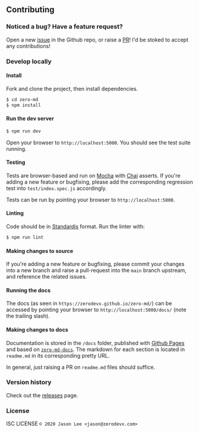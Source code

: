 ## Contributing

### Noticed a bug? Have a feature request?

Open a new [issue](https://github.com/zerodevx/zero-md/issues) in the Github repo, or raise a
[PR](https://github.com/zerodevx/zero-md/pulls)! I'd be stoked to accept any contributions!

### Develop locally

#### Install

Fork and clone the project, then install dependencies.

```bash
$ cd zero-md
$ npm install
```

#### Run the dev server

```bash
$ npm run dev
```

Open your browser to `http://localhost:5000`. You should see the test suite running.

#### Testing

Tests are browser-based and run on [Mocha](https://mochajs.org/) with [Chai](https://www.chaijs.com/)
asserts. If you're adding a new feature or bugfixing, please add the corresponding regression test
into `test/index.spec.js` accordingly.

Tests can be run by pointing your browser to `http://localhost:5000`.

#### Linting

Code should be in [Standardjs](https://standardjs.com/) format. Run the linter with:

```bash
$ npm run lint
```

#### Making changes to source

If you're adding a new feature or bugfixing, please commit your changes into a new branch and raise
a pull-request into the `main` branch upstream, and reference the related issues.

#### Running the docs

The docs (as seen in `https://zerodevx.github.io/zero-md/`) can be accessed by pointing your browser
to `http://localhost:5000/docs/` (note the trailing slash).

#### Making changes to docs

Documentation is stored in the `/docs` folder, published with [Github Pages](https://pages.github.com/)
and based on [`zero-md-docs`](https://github.com/zerodevx/zero-md-docs). The markdown for each
section is located in `readme.md` in its corresponding pretty URL.

In general, just raising a PR on `readme.md` files should suffice.

### Version history

Check out the [releases](https://github.com/zerodevx/zero-md/releases) page.

### License

ISC LICENSE `© 2020 Jason Lee <jason@zerodevx.com>`
